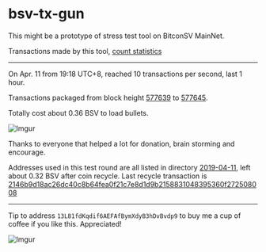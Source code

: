 # bsv-tx-gun

This might be a prototype of stress test tool on BitconSV MainNet.

Transactions made by this tool, [count statistics ](http://bit.ly/2Z1wduL)

----

On Apr. 11 from 19:18 UTC+8, reached 10 transactions per second, last 1 hour.

Transactions packaged from block height [577639](https://whatsonchain.com/block-height/577639) to [577645](https://whatsonchain.com/block-height/577645).

Totally cost about 0.36 BSV to load bullets.

![Imgur](https://i.imgur.com/O7WX3w8.png)

Thanks to everyone that helped a lot for donation, brain storming and encourage.

Addresses used in this test round are all listed in directory [2019-04-11](/2019-04-11), left about 0.32 BSV after coin recycle. Last recycle transaction is
[2146b9d18ac26dc40c8b64fea0f21c7e8d1d9b2158831048395360f272508008](https://whatsonchain.com/tx/2146b9d18ac26dc40c8b64fea0f21c7e8d1d9b2158831048395360f272508008)

----

Tip to address `13L81fdKqdif6AEFAfBymXdyB3hDvBvdp9` to buy me a cup of coffee if you like this. Appreciated!

![Imgur](https://i.imgur.com/oowYIk6.png)
